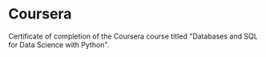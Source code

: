 # Coursera
Certificate of completion of the Coursera course titled "Databases and SQL for Data Science with Python".
